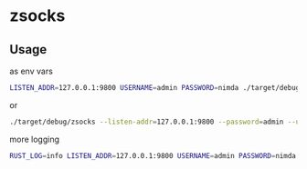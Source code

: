 # zsocks

## Usage

as env vars
```bash
LISTEN_ADDR=127.0.0.1:9800 USERNAME=admin PASSWORD=nimda ./target/debug/zsocks
```
or 
```bash
./target/debug/zsocks --listen-addr=127.0.0.1:9800 --password=admin --username=nimda
```

more logging
```bash
RUST_LOG=info LISTEN_ADDR=127.0.0.1:9800 USERNAME=admin PASSWORD=nimda ./target/debug/zsocks
```